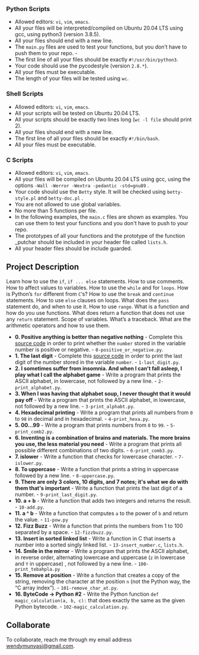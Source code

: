 

### Python Scripts
*   Allowed editors: `vi`, `vim`, `emacs`.
*   All your files will be interpreted/compiled on Ubuntu 20.04 LTS using gcc, using python3 (version 3.8.5).
*   All your files should end with a new line.
*   The `main.py` files are used to test your functions, but you don’t have to push them to your repo. -
*   The first line of all your files should be exactly `#!/usr/bin/python3`.
*   Your code should use the pycodestyle (version `2.8.*`).
*   All your files must be executable.
*   The length of your files will be tested using `wc`.

### Shell Scripts
*   Allowed editors: `vi`, `vim`, `emacs`.
*   All your scripts will be tested on Ubuntu 20.04 LTS.
*   All your scripts should be exactly two lines long (`wc -l file` should print 2).
*   All your files should end with a new line.
*   The first line of all your files should be exactly `#!/bin/bash`.
*   All your files must be executable.

### C Scripts
*   Allowed editors: `vi`, `vim`, `emacs`.
*   All your files will be compiled on Ubuntu 20.04 LTS using gcc, using the options `-Wall -Werror -Wextra -pedantic -std=gnu89` .
*   Your code should use the `Betty` style. It will be checked using `betty-style.pl` and `betty-doc.pl` .
*   You are not allowed to use global variables.
*   No more than 5 functions per file.
*   In the following examples, the `main.c` files are shown as examples. You can use them to test your functions and you don't have to push to your repo.
*   The prototypes of all your functions and the prototype of the function _putchar should be included in your header file called `lists.h`.
*   All your header files should be include guarded.


## Project Description
Learn how to use the `if`, `if ... else` statements.
How to use comments.
How to affect values to variables.
How to use the `while` and for `loops`.
How is Python’s `for` different from `C`‘s?
How to use the `break` and `continue` statements.
How to use `else` clauses on loops.
What does the `pass` statement do, and when to use it.
How to use `range`.
What is a function and how do you use functions.
What does return a function that does not use any `return` statement.
Scope of variables.
What’s a traceback.
What are the arithmetic operators and how to use them.

* **0. Positive anything is better than negative nothing** - Complete this [source code](https://github.com/holbertonschool/0x01.py/blob/master/0-positive_or_negative_py) in order to print whether the `number` stored in the variable number is positive or negative. - `0-positive_or_negative.py`.
* **1. The last digit** - Complete this [source code](https://github.com/holbertonschool/0x01.py/blob/master/1-last_digit_py) in order to print the last digit of the number stored in the variable `number`. - `1-last_digit.py`.
* **2. I sometimes suffer from insomnia. And when I can't fall asleep, I play what I call the alphabet game** - Write a program that prints the ASCII alphabet, in lowercase, not followed by a new line. - `2-print_alphabet.py`.
* **3. When I was having that alphabet soup, I never thought that it would pay off** - Write a program that prints the ASCII alphabet, in lowercase, not followed by a new line. - `3-print_alphabt.py`.
* **4. Hexadecimal printing** - Write a program that prints all numbers from `0` to `98` in decimal and in hexadecimal. - `4-print_hexa.py`.
* **5. 00...99** - Write a program that prints numbers from `0` to `99`. - `5-print_comb2.py`.
* **6. Inventing is a combination of brains and materials. The more brains you use, the less material you need** - Write a program that prints all possible different combinations of two digits. - `6-print_comb3.py`.
* **7. islower** - Write a function that checks for lowercase character. - `7-islower.py`.
* **8. To uppercase** - Write a function that prints a string in uppercase followed by a new line. - `8-uppercase.py`.
* **9. There are only 3 colors, 10 digits, and 7 notes; it's what we do with them that's important** - Write a function that prints the last digit of a number. - `9-print_last_digit.py`.
* **10. a + b** - Write a function that adds two integers and returns the result. - `10-add.py`.
* **11. a ^ b** - Write a function that computes `a` to the power of `b` and return the value. - `11-pow.py`
* **12. Fizz Buzz** - Write a function that prints the numbers from 1 to 100 separated by a space. - `12-fizzbuzz.py`.
* **13. Insert in sorted linked list** - Write a function in C that inserts a number into a sorted singly linked list. - `13-insert_number.c`, `lists.h`.
* **14. Smile in the mirror** - Write a program that prints the ASCII alphabet, in reverse order, alternating lowercase and uppercase (`z` in lowercase and `Y` in uppercase) , not followed by a new line. - `100-print_tebahpla.py`
* **15. Remove at position** - Write a function that creates a copy of the string, removing the character at the position `n` (not the Python way, the “C array index”). - `101-remove_char_at.py`.
* **16. ByteCode -> Python #2** - Write the Python function `def magic_calculation(a, b, c):` that does exactly the same as the given Python bytecode. - `102-magic_calculation.py`.


## Collaborate

To collaborate, reach me through my email address wendymunyasi@gmail.com.
